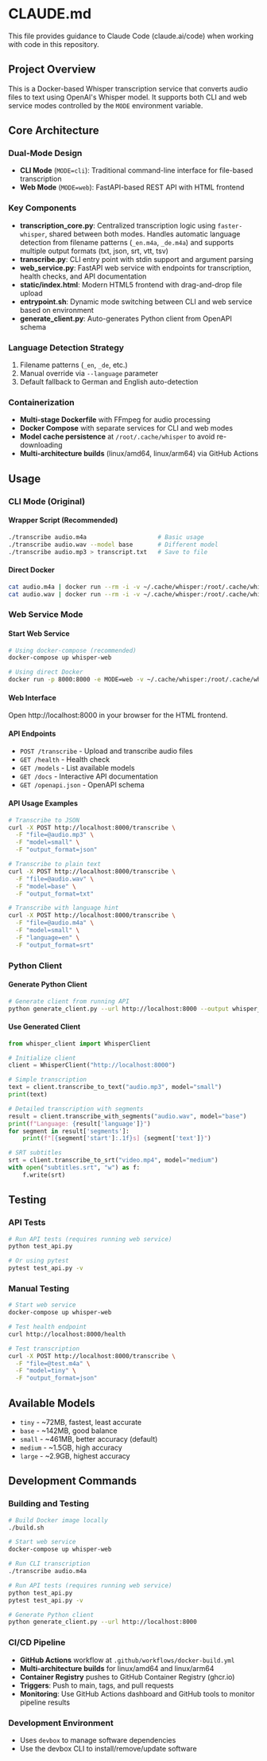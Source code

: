 # CLAUDE.md

This file provides guidance to Claude Code (claude.ai/code) when working with code in this repository.

## Project Overview

This is a Docker-based Whisper transcription service that converts audio files to text using OpenAI's Whisper model. It supports both CLI and web service modes controlled by the `MODE` environment variable.

## Core Architecture

### Dual-Mode Design
- **CLI Mode** (`MODE=cli`): Traditional command-line interface for file-based transcription
- **Web Mode** (`MODE=web`): FastAPI-based REST API with HTML frontend

### Key Components
- **transcription_core.py**: Centralized transcription logic using `faster-whisper`, shared between both modes. Handles automatic language detection from filename patterns (`_en.m4a`, `_de.m4a`) and supports multiple output formats (txt, json, srt, vtt, tsv)
- **transcribe.py**: CLI entry point with stdin support and argument parsing
- **web_service.py**: FastAPI web service with endpoints for transcription, health checks, and API documentation  
- **static/index.html**: Modern HTML5 frontend with drag-and-drop file upload
- **entrypoint.sh**: Dynamic mode switching between CLI and web service based on environment
- **generate_client.py**: Auto-generates Python client from OpenAPI schema

### Language Detection Strategy
1. Filename patterns (`_en`, `_de`, etc.)
2. Manual override via `--language` parameter  
3. Default fallback to German and English auto-detection

### Containerization
- **Multi-stage Dockerfile** with FFmpeg for audio processing
- **Docker Compose** with separate services for CLI and web modes
- **Model cache persistence** at `/root/.cache/whisper` to avoid re-downloading
- **Multi-architecture builds** (linux/amd64, linux/arm64) via GitHub Actions

## Usage

### CLI Mode (Original)

#### Wrapper Script (Recommended)
```bash
./transcribe audio.m4a                    # Basic usage
./transcribe audio.wav --model base       # Different model
./transcribe audio.mp3 > transcript.txt   # Save to file
```

#### Direct Docker
```bash
cat audio.m4a | docker run --rm -i -v ~/.cache/whisper:/root/.cache/whisper whisper-cli
cat audio.wav | docker run --rm -i -v ~/.cache/whisper:/root/.cache/whisper whisper-cli --model base
```

### Web Service Mode

#### Start Web Service
```bash
# Using docker-compose (recommended)
docker-compose up whisper-web

# Using direct Docker
docker run -p 8000:8000 -e MODE=web -v ~/.cache/whisper:/root/.cache/whisper whisper-cli
```

#### Web Interface
Open http://localhost:8000 in your browser for the HTML frontend.

#### API Endpoints
- `POST /transcribe` - Upload and transcribe audio files
- `GET /health` - Health check
- `GET /models` - List available models  
- `GET /docs` - Interactive API documentation
- `GET /openapi.json` - OpenAPI schema

#### API Usage Examples
```bash
# Transcribe to JSON
curl -X POST http://localhost:8000/transcribe \
  -F "file=@audio.mp3" \
  -F "model=small" \
  -F "output_format=json"

# Transcribe to plain text
curl -X POST http://localhost:8000/transcribe \
  -F "file=@audio.wav" \
  -F "model=base" \
  -F "output_format=txt"

# Transcribe with language hint
curl -X POST http://localhost:8000/transcribe \
  -F "file=@audio.m4a" \
  -F "model=small" \
  -F "language=en" \
  -F "output_format=srt"
```

### Python Client

#### Generate Python Client
```bash
# Generate client from running API
python generate_client.py --url http://localhost:8000 --output whisper_client.py
```

#### Use Generated Client
```python
from whisper_client import WhisperClient

# Initialize client
client = WhisperClient("http://localhost:8000")

# Simple transcription
text = client.transcribe_to_text("audio.mp3", model="small")
print(text)

# Detailed transcription with segments
result = client.transcribe_with_segments("audio.wav", model="base")
print(f"Language: {result['language']}")
for segment in result['segments']:
    print(f"[{segment['start']:.1f}s] {segment['text']}")

# SRT subtitles
srt = client.transcribe_to_srt("video.mp4", model="medium")
with open("subtitles.srt", "w") as f:
    f.write(srt)
```

## Testing

### API Tests
```bash
# Run API tests (requires running web service)
python test_api.py

# Or using pytest
pytest test_api.py -v
```

### Manual Testing
```bash
# Start web service
docker-compose up whisper-web

# Test health endpoint
curl http://localhost:8000/health

# Test transcription
curl -X POST http://localhost:8000/transcribe \
  -F "file=@test.m4a" \
  -F "model=tiny" \
  -F "output_format=json"
```

## Available Models
- `tiny` - ~72MB, fastest, least accurate
- `base` - ~142MB, good balance
- `small` - ~461MB, better accuracy (default)
- `medium` - ~1.5GB, high accuracy
- `large` - ~2.9GB, highest accuracy

## Development Commands

### Building and Testing
```bash
# Build Docker image locally
./build.sh

# Start web service
docker-compose up whisper-web

# Run CLI transcription  
./transcribe audio.m4a

# Run API tests (requires running web service)
python test_api.py
pytest test_api.py -v

# Generate Python client
python generate_client.py --url http://localhost:8000
```

### CI/CD Pipeline
- **GitHub Actions** workflow at `.github/workflows/docker-build.yml` 
- **Multi-architecture builds** for linux/amd64 and linux/arm64
- **Container Registry** pushes to GitHub Container Registry (ghcr.io)
- **Triggers**: Push to main, tags, and pull requests
- **Monitoring**: Use GitHub Actions dashboard and GitHub tools to monitor pipeline results

### Development Environment
- Uses `devbox` to manage software dependencies
- Use the devbox CLI to install/remove/update software